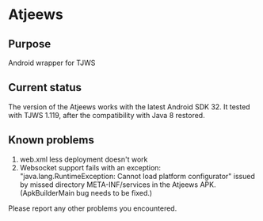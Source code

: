 # Atjeews

## Purpose
Android wrapper for TJWS

## Current status
The version of the Atjeews works with the latest Android SDK 32. It tested with TJWS 1.119,
after the compatibility with Java 8 restored. 

## Known problems
1. web.xml less deployment doesn't work
2. Websocket support fails with an exception: "java.lang.RuntimeException: Cannot load platform configurator" issued
   by missed directory META-INF/services in the Atjeews APK. (ApkBuilderMain bug needs to be fixed.)

Please report any other problems you encountered.
